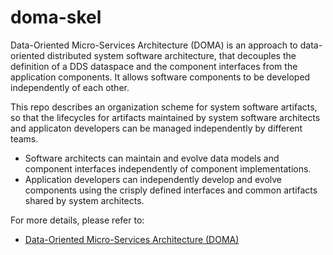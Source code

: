 # doma-skel

Data-Oriented Micro-Services Architecture (DOMA) is an approach to data-oriented distributed system software architecture, that decouples the definition of a DDS dataspace and the component interfaces from the  application components. It allows software components to be developed independently of each other. 

This repo describes an organization scheme for system software artifacts, so that the lifecycles for artifacts maintained by system software architects and applicaton developers can be managed independently by different teams.
- Software architects can maintain and evolve data models and component interfaces independently of component implementations.
- Application developers can independently develop and evolve components using the crisply defined interfaces and common artifacts shared by system architects.

For more details, please refer to:
- [Data-Oriented Micro-Services Architecture (DOMA)](doc/doma/README.md)